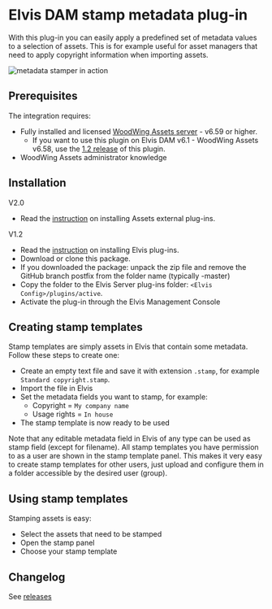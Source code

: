 # Elvis DAM stamp metadata plug-in

With this plug-in you can easily apply a predefined set of metadata values to a selection of assets. This is for example useful for asset managers that need to apply copyright information when importing assets.

![metadata stamper in action](https://github.com/WoodWing/elvis_metadata_stamper/blob/master/metadata-stamper.gif "metadata stamper in action")

## Prerequisites

The integration requires:

* Fully installed and licensed [WoodWing Assets server](https://www.woodwing.com/en/digital-asset-management-system) - v6.59 or higher.
  * If you want to use this plugin on Elvis DAM v6.1 - WoodWing Assets v6.58, use the [1.2 release](https://github.com/WoodWing/elvis_metadata_stamper/releases/tag/v1.2) of this plugin.
* WoodWing Assets administrator knowledge

## Installation

V2.0
* Read the [instruction](https://helpcenter.woodwing.com/hc/articles/360054980711) on installing Assets external plug-ins.

V1.2
* Read the [instruction](https://helpcenter.woodwing.com/hc/articles/115002644606) on installing Elvis plug-ins.
* Download or clone this package.
* If you downloaded the package: unpack the zip file and remove the GitHub branch postfix from the folder name (typically -master)
* Copy the folder to the Elvis Server plug-ins folder: `<Elvis Config>/plugins/active`.
* Activate the plug-in through the Elvis Management Console

## Creating stamp templates

Stamp templates are simply assets in Elvis that contain some metadata. Follow these steps to create one:

* Create an empty text file and save it with extension `.stamp`, for example `Standard copyright.stamp`.
* Import the file in Elvis
* Set the metadata fields you want to stamp, for example:
  * Copyright = `My company name`
  * Usage rights = `In house`
* The stamp template is now ready to be used

Note that any editable metadata field in Elvis of any type can be used as stamp field (except for filename). All stamp templates you have permission to as a user are shown in the stamp template panel. This makes it very easy to create stamp templates for other users, just upload and configure them in a folder accessible by the desired user (group).

## Using stamp templates

Stamping assets is easy:

* Select the assets that need to be stamped
* Open the stamp panel
* Choose your stamp template

## Changelog

See [releases](https://github.com/WoodWing/elvis_metadata_stamper/releases)
